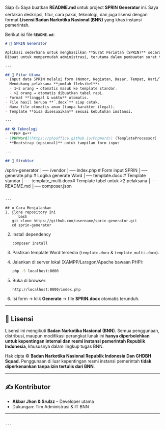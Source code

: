 Siap 👍
Saya buatkan **README.md** untuk project **SPRIN Generator** ini. Saya sertakan deskripsi, fitur, cara pakai, teknologi, dan juga lisensi dengan format **Lisensi Badan Narkotika Nasional (BNN)** yang khas instansi pemerintah.

Berikut isi file **`README.md`**:

```markdown
# 📄 SPRIN Generator

Aplikasi sederhana untuk menghasilkan **Surat Perintah (SPRIN)** secara otomatis dalam format **Word (.docx)**.  
Dibuat untuk mempermudah administrasi, terutama dalam pembuatan surat tugas yang berulang dengan format seragam.

---

## 🚀 Fitur Utama
- Input data SPRIN melalui form (Nomor, Kegiatan, Dasar, Tempat, Hari/Tanggal, Waktu).
- Mendukung pelaksana **jumlah fleksibel**:
  - 1–2 orang → otomatis masuk ke template standar.
  - >2 orang → otomatis dibuatkan tabel rapi.
- Format **tanggal & waktu** otomatis.
- File hasil berupa **`.docx`** siap cetak.
- Nama file otomatis aman (tanpa karakter ilegal).
- Template **bisa disesuaikan** sesuai kebutuhan instansi.

---

## 🛠️ Teknologi
- **PHP 8+**
- [PHPWord](https://phpoffice.github.io/PhpWord/) (TemplateProcessor)
- **Bootstrap (opsional)** untuk tampilan form input

---

## 📂 Struktur
```

/sprin-generator
│── /vendor
│── index.php          # Form input SPRIN
│── generate.php       # Logika generate Word
│── template.docx      # Template standar
│── template\_multi.docx# Template tabel untuk >2 pelaksana
│── README.md
│── composer.json

````

---

## ⚙️ Cara Menjalankan
1. Clone repository ini
   ```bash
   git clone https://github.com/username/sprin-generator.git
   cd sprin-generator
````

2. Install dependency

   ```bash
   composer install
   ```
3. Pastikan template Word tersedia (`template.docx` & `template_multi.docx`).
4. Jalankan di server lokal (XAMPP/Laragon/Apache bawaan PHP):

   ```bash
   php -S localhost:8000
   ```
5. Buka di browser:

   ```
   http://localhost:8000/index.php
   ```
6. Isi form → klik **Generate** → file **SPRIN.docx** otomatis terunduh.

---

## 📜 Lisensi

Lisensi ini mengikuti **Badan Narkotika Nasional (BNN)**.
Semua penggunaan, distribusi, maupun modifikasi perangkat lunak ini **hanya diperbolehkan untuk kepentingan internal dan resmi instansi pemerintah Republik Indonesia**, khususnya dalam lingkup tugas BNN.

Hak cipta © **Badan Narkotika Nasional Republik Indonesia Dan GHDBH Squad**.
Penggunaan di luar kepentingan resmi instansi pemerintah **tidak diperkenankan tanpa izin tertulis dari BNN**.

---

## ✍️ Kontributor

* **Akbar Jhon & Srulzz** – Developer utama
* Dukungan: Tim Administrasi & IT BNN

---

```

---

```
